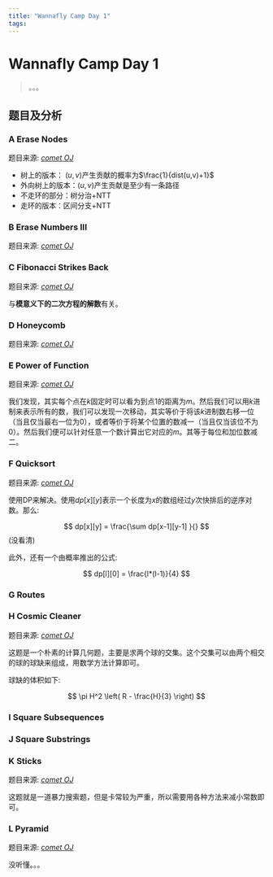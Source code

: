 ```yaml
---
title: "Wannafly Camp Day 1"
tags: 
---
```


# Wannafly Camp Day 1

> 。。。

<!--more-->

## 题目及分析

### A Erase Nodes

题目来源: [_comet OJ_](https://www.zhixincode.com/contest/9/problem/A?problem_id=134)

* 树上的版本： $(u,v)$产生贡献的概率为$\frac{1}{dist(u,v)+1}$
* 外向树上的版本：$(u,v)$产生贡献是至少有一条路径
* 不走环的部分：树分治+NTT
* 走环的版本：区间分支+NTT

### B Erase Numbers III

题目来源: [_comet OJ_](https://www.zhixincode.com/contest/9/problem/B?problem_id=135)



### C Fibonacci Strikes Back

题目来源: [_comet OJ_](https://www.zhixincode.com/contest/9/problem/C?problem_id=136)

与**模意义下的二次方程的解数**有关。

### D Honeycomb

题目来源: [_comet OJ_](https://www.zhixincode.com/contest/9/problem/D?problem_id=137)

### E Power of Function

题目来源: [_comet OJ_](https://www.zhixincode.com/contest/9/problem/E?problem_id=138)

我们发现，其实每个点在$k$固定时可以看为到点$1$的距离为$m$。然后我们可以用$k$进制来表示所有的数，我们可以发现一次移动，其实等价于将该$k$进制数右移一位（当且仅当最右一位为$0$），或者等价于将某个位置的数减一（当且仅当该位不为$0$）。然后我们便可以针对任意一个数计算出它对应的$m$。其等于每位和加位数减二。

### F Quicksort

题目来源: [_comet OJ_](https://www.zhixincode.com/contest/9/problem/F?problem_id=139)

使用DP来解决。使用$dp[x][y]$表示一个长度为$x$的数组经过$y$次快排后的逆序对数。那么:

$$ dp[x][y] = \frac{\sum dp[x-1][y-1] }{} $$(没看清)

此外，还有一个由概率推出的公式:

$$ dp[l][0] = \frac{l*(l-1)}{4} $$

### G Routes

### H Cosmic Cleaner

题目来源: [_comet OJ_](https://www.zhixincode.com/contest/9/problem/H?problem_id=141)

这题是一个朴素的计算几何题，主要是求两个球的交集。这个交集可以由两个相交的球的球缺来组成，用数学方法计算即可。

球缺的体积如下:

$$ \pi H^2 \left( R - \frac{H}{3} \right) $$

### I Square Subsequences

### J Square Substrings

### K Sticks

题目来源: [_comet OJ_](https://www.zhixincode.com/contest/9/problem/K?problem_id=144)

这题就是一道暴力搜索题，但是卡常较为严重，所以需要用各种方法来减小常数即可。

### L Pyramid

题目来源: [_comet OJ_](https://www.zhixincode.com/contest/9/problem/L?problem_id=145)

没听懂。。。